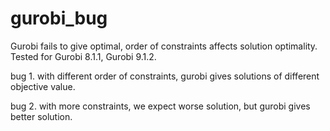 # gurobi_bug
Gurobi fails to give optimal, order of constraints affects solution optimality.  Tested for Gurobi 8.1.1, Gurobi 9.1.2.

bug 1. with different order of constraints, gurobi gives solutions of different objective value.

bug 2. with more constraints, we expect worse solution, but gurobi gives better solution.
